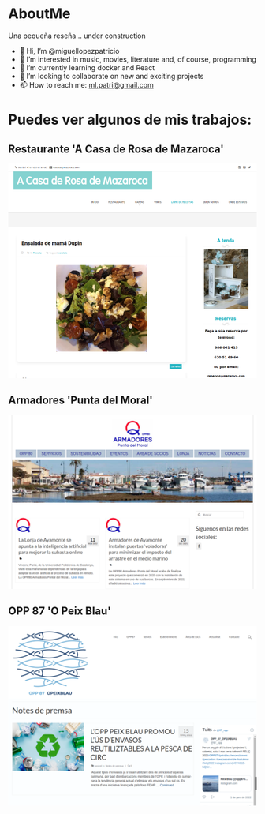 # AboutMe
Una pequeña reseña... under construction

- 👋 Hi, I’m @miguellopezpatricio
- 👀 I’m interested in music, movies, literature and, of course, programming
- 🌱 I’m currently learning docker and React
- 💞️ I’m looking to collaborate on new and exciting projects
- 📫 How to reach me: ml.patri@gmail.com

<!---
miguellopezpatricio/miguellopezpatricio is a ✨ special ✨ repository because its `README.md` (this file) appears on your GitHub profile.
You can click the Preview link to take a look at your changes.
--->

# Puedes ver algunos de mis trabajos:

## Restaurante 'A Casa de Rosa de Mazaroca'
![Mazaroca web](https://github.com/miguellopezpatricio/AboutMe/blob/main/mazaroca.png)

## Armadores 'Punta del Moral'
![Punta del Moral web](https://github.com/miguellopezpatricio/AboutMe/blob/main/armadores.png)

## OPP 87 'O Peix Blau'
![Peix blau web](https://github.com/miguellopezpatricio/AboutMe/blob/main/peixblau.png)


